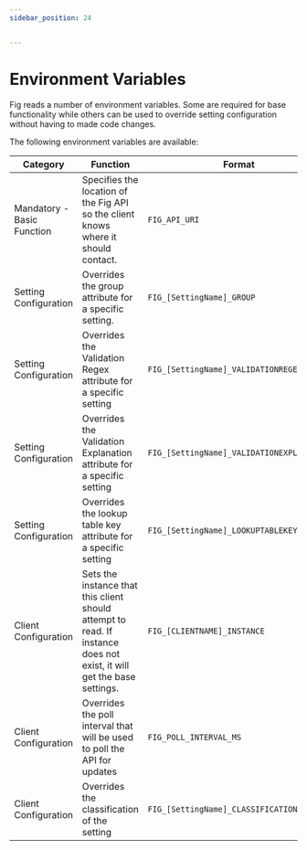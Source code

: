 ```yaml
---
sidebar_position: 24


---
```


# Environment Variables

Fig reads a number of environment variables. Some are required for base functionality while others can be used to override setting configuration without having to made code changes.

The following environment variables are available:

| Category                   | Function                                                     | Format                                    | Example                                        |
| -------------------------- | ------------------------------------------------------------ | ----------------------------------------- | ---------------------------------------------- |
| Mandatory - Basic Function | Specifies the location of the Fig API so the client knows where it should contact. | `FIG_API_URI`                             | `FIG_API_URI=http://localhost:7281`            |
| Setting Configuration      | Overrides the group attribute for a specific setting.        | `FIG_[SettingName]_GROUP`                 | `FIG_MYSETTING_GROUP = MyGroup`                |
| Setting Configuration      | Overrides the Validation Regex attribute for a specific setting | `FIG_[SettingName]_VALIDATIONREGEX`       | `FIG_MYSETTING_VALIDATIONREGEX = \d`           |
| Setting Configuration      | Overrides the Validation Explanation attribute for a specific setting | `FIG_[SettingName]_VALIDATIONEXPLANATION` | `FIG_MYSETTING_VALIDATIONEXPLANATION = Number` |
| Setting Configuration      | Overrides the lookup table key attribute for a specific setting | `FIG_[SettingName]_LOOKUPTABLEKEY`        | `FIG_MYSETTING_LOOKUPTABLEKEY = MyLookup`      |
| Client Configuration       | Sets the instance that this client should attempt to read. If instance does not exist, it will get the base settings. | `FIG_[CLIENTNAME]_INSTANCE`               | `FIG_MYCLIENT_INSTANCE = MyInstance`           |
| Client Configuration       | Overrides the poll interval that will be used to poll the API for updates | `FIG_POLL_INTERVAL_MS`                    | `FIG_POLL_INTERVAL_MS = 30000`                 |
| Client Configuration       | Overrides the classification of the setting                  | `FIG_[SettingName]_CLASSIFICATION`          | `FIG_MYSETTING_CLASSIFICATION = Functional`    |

